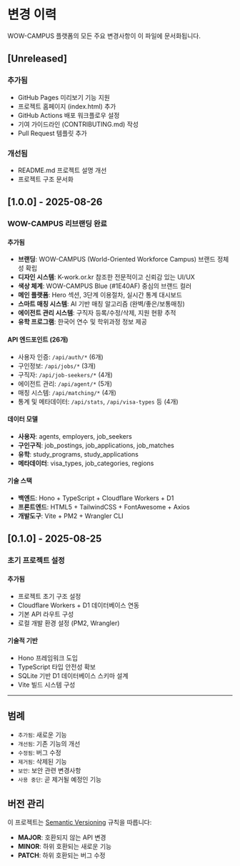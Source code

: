 # 변경 이력

WOW-CAMPUS 플랫폼의 모든 주요 변경사항이 이 파일에 문서화됩니다.

## [Unreleased]

### 추가됨
- GitHub Pages 미리보기 기능 지원
- 프로젝트 홈페이지 (index.html) 추가
- GitHub Actions 배포 워크플로우 설정
- 기여 가이드라인 (CONTRIBUTING.md) 작성
- Pull Request 템플릿 추가

### 개선됨
- README.md 프로젝트 설명 개선
- 프로젝트 구조 문서화

## [1.0.0] - 2025-08-26

### WOW-CAMPUS 리브랜딩 완료

#### 추가됨
- **브랜딩**: WOW-CAMPUS (World-Oriented Workforce Campus) 브랜드 정체성 확립
- **디자인 시스템**: K-work.or.kr 참조한 전문적이고 신뢰감 있는 UI/UX
- **색상 체계**: WOW-CAMPUS Blue (#1E40AF) 중심의 브랜드 컬러
- **메인 플랫폼**: Hero 섹션, 3단계 이용절차, 실시간 통계 대시보드
- **스마트 매칭 시스템**: AI 기반 매칭 알고리즘 (완벽/좋은/보통매칭)
- **에이전트 관리 시스템**: 구직자 등록/수정/삭제, 지원 현황 추적
- **유학 프로그램**: 한국어 연수 및 학위과정 정보 제공

#### API 엔드포인트 (26개)
- 사용자 인증: `/api/auth/*` (6개)
- 구인정보: `/api/jobs/*` (3개)
- 구직자: `/api/job-seekers/*` (4개)
- 에이전트 관리: `/api/agent/*` (5개)
- 매칭 시스템: `/api/matching/*` (4개)
- 통계 및 메타데이터: `/api/stats`, `/api/visa-types` 등 (4개)

#### 데이터 모델
- **사용자**: agents, employers, job_seekers
- **구인구직**: job_postings, job_applications, job_matches
- **유학**: study_programs, study_applications
- **메타데이터**: visa_types, job_categories, regions

#### 기술 스택
- **백엔드**: Hono + TypeScript + Cloudflare Workers + D1
- **프론트엔드**: HTML5 + TailwindCSS + FontAwesome + Axios
- **개발도구**: Vite + PM2 + Wrangler CLI

## [0.1.0] - 2025-08-25

### 초기 프로젝트 설정

#### 추가됨
- 프로젝트 초기 구조 설정
- Cloudflare Workers + D1 데이터베이스 연동
- 기본 API 라우트 구성
- 로컬 개발 환경 설정 (PM2, Wrangler)

#### 기술적 기반
- Hono 프레임워크 도입
- TypeScript 타입 안전성 확보
- SQLite 기반 D1 데이터베이스 스키마 설계
- Vite 빌드 시스템 구성

---

## 범례

- `추가됨`: 새로운 기능
- `개선됨`: 기존 기능의 개선
- `수정됨`: 버그 수정
- `제거됨`: 삭제된 기능
- `보안`: 보안 관련 변경사항
- `사용 중단`: 곧 제거될 예정인 기능

## 버전 관리

이 프로젝트는 [Semantic Versioning](https://semver.org/) 규칙을 따릅니다:
- **MAJOR**: 호환되지 않는 API 변경
- **MINOR**: 하위 호환되는 새로운 기능
- **PATCH**: 하위 호환되는 버그 수정